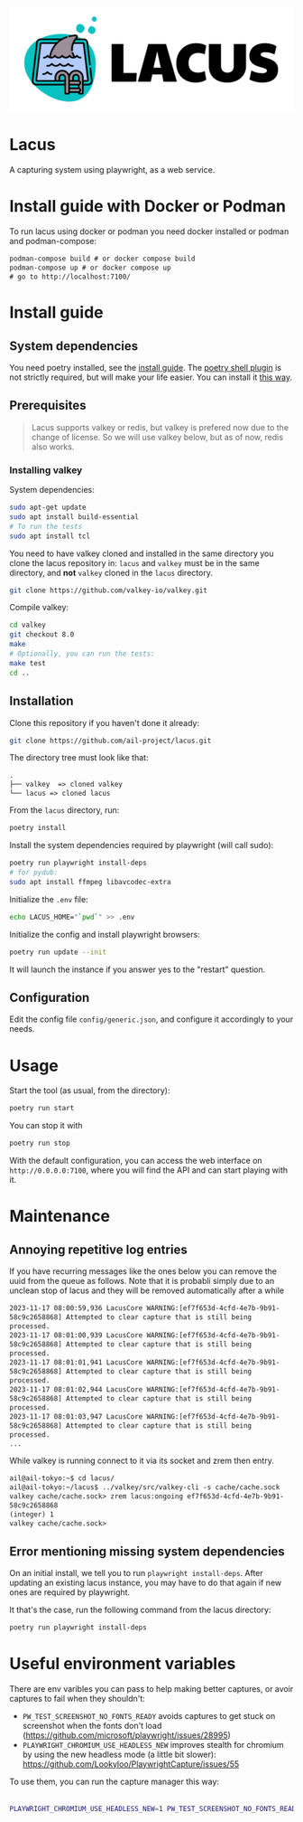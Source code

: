 ![Lacus Logo](logos/1_horizontal/png/LACUS_horizontal-color.png?raw=true "Logo")

# Lacus

A capturing system using playwright, as a web service.

# Install guide with Docker or Podman
To run lacus using docker or podman you need docker installed or podman and podman-compose:

```
podman-compose build # or docker compose build
podman-compose up # or docker compose up
# go to http://localhost:7100/
```

# Install guide

## System dependencies

You need poetry installed, see the [install guide](https://python-poetry.org/docs/). The [poetry shell plugin](https://github.com/python-poetry/poetry-plugin-shell) is not strictly required, but will make your life easier. You can install it [this way](https://github.com/python-poetry/poetry-plugin-shell?tab=readme-ov-file#installation). 

## Prerequisites

> Lacus supports valkey or redis, but valkey is prefered now due to the change of license. So we will use valkey below, but as of now, redis also works.

### Installing valkey

System dependencies:

```bash
sudo apt-get update
sudo apt install build-essential
# To run the tests
sudo apt install tcl
```

You need to have valkey cloned and installed in the same directory you clone the lacus repository in:
`lacus` and `valkey` must be in the same directory, and **not** `valkey` cloned in the `lacus` directory.

```bash
git clone https://github.com/valkey-io/valkey.git
```

Compile valkey:

```bash
cd valkey
git checkout 8.0
make
# Optionally, you can run the tests:
make test
cd ..
```

## Installation

Clone this repository if you haven't done it already:

```bash
git clone https://github.com/ail-project/lacus.git
```

The directory tree must look like that:

```
.
├── valkey  => cloned valkey
└── lacus => cloned lacus
```

From the `lacus` directory, run:

```bash
poetry install
```

Install the system dependencies required by playwright (will call sudo):

```bash
poetry run playwright install-deps
# for pydub:
sudo apt install ffmpeg libavcodec-extra
```

Initialize the `.env` file:

```bash
echo LACUS_HOME="`pwd`" >> .env
```

Initialize the config and install playwright browsers:

```bash
poetry run update --init
```

It will launch the instance if you answer yes to the "restart" question.

## Configuration

Edit the config file `config/generic.json`, and configure it accordingly to your needs.

# Usage

Start the tool (as usual, from the directory):

```bash
poetry run start
```

You can stop it with

```bash
poetry run stop
```

With the default configuration, you can access the web interface on `http://0.0.0.0:7100`,
where you will find the API and can start playing with it.

# Maintenance

## Annoying repetitive log entries

If you have recurring messages like the ones below you can remove the uuid from the queue as follows. Note that it is probabli simply due to an unclean stop of lacus and they will be removed automatically after a while

```
2023-11-17 08:00:59,936 LacusCore WARNING:[ef7f653d-4cfd-4e7b-9b91-58c9c2658868] Attempted to clear capture that is still being processed.
2023-11-17 08:01:00,939 LacusCore WARNING:[ef7f653d-4cfd-4e7b-9b91-58c9c2658868] Attempted to clear capture that is still being processed.
2023-11-17 08:01:01,941 LacusCore WARNING:[ef7f653d-4cfd-4e7b-9b91-58c9c2658868] Attempted to clear capture that is still being processed.
2023-11-17 08:01:02,944 LacusCore WARNING:[ef7f653d-4cfd-4e7b-9b91-58c9c2658868] Attempted to clear capture that is still being processed.
2023-11-17 08:01:03,947 LacusCore WARNING:[ef7f653d-4cfd-4e7b-9b91-58c9c2658868] Attempted to clear capture that is still being processed.
...
```

While valkey is running connect to it via its socket and zrem then entry.

```
ail@ail-tokyo:~$ cd lacus/
ail@ail-tokyo:~/lacus$ ../valkey/src/valkey-cli -s cache/cache.sock
valkey cache/cache.sock> zrem lacus:ongoing ef7f653d-4cfd-4e7b-9b91-58c9c2658868
(integer) 1
valkey cache/cache.sock>
```

## Error mentioning missing system dependencies 

On an initial install, we tell you to run `playwright install-deps`. After updating an existing lacus instance, you may have to do that again if new ones are required by playwright.

It that's the case, run the following command from the lacus directory:

``` bash
poetry run playwright install-deps
```

# Useful environment variables

There are env varibles you can pass to help making better captures, or avoir captures to fail when they shouldn't:

* `PW_TEST_SCREENSHOT_NO_FONTS_READY` avoids captures to get stuck on screenshot when the fonts don't load (https://github.com/microsoft/playwright/issues/28995)
* `PLAYWRIGHT_CHROMIUM_USE_HEADLESS_NEW` improves stealth for chromium by using the new headless mode (a little bit slower): https://github.com/Lookyloo/PlaywrightCapture/issues/55

To use them, you can run the capture manager this way:

```bash

PLAYWRIGHT_CHROMIUM_USE_HEADLESS_NEW=1 PW_TEST_SCREENSHOT_NO_FONTS_READY=1 capture_manager
```
